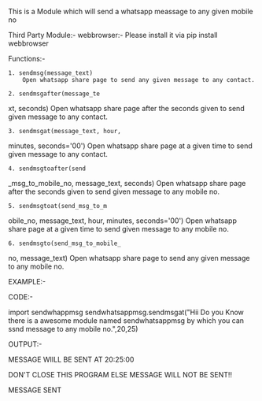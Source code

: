 This is a Module which will send a whatsapp meassage to any given mobile no

Third Party Module:-
  webbrowser:- Please install it via pip install webbrowser

Functions:-

	1. sendmsg(message_text)
		Open whatsapp share page to send any given message to any contact.
                
    2. sendmsgafter(message_te
xt, seconds)
		Open whatsapp share page after the seconds given to send given message to any contact.
                
    3. sendmsgat(message_text, hour,
 minutes, seconds='00')
		Open whatsapp share page at a given time to send given message to any contact.
                
	4. sendmsgtoafter(send
_msg_to_mobile_no, message_text, seconds)
		Open whatsapp share page after the seconds given to send given message to any mobile no.
                
	5. sendmsgtoat(send_msg_to_m
obile_no, message_text, hour, minutes, seconds='00')
		Open whatsapp share page at a given time to send given message to any mobile no.
                
	6. sendmsgto(send_msg_to_mobile_
no, message_text)
		Open whatsapp share page to send any given message to any mobile no.
		

EXAMPLE:-

CODE:-

import sendwhappmsg
sendwhatsappmsg.sendmsgat("Hii Do you Know there is a awesome module named sendwhatsappmsg by which you can ssnd message to any mobile no.",20,25)

OUTPUT:-

MESSAGE WIILL BE SENT AT 20:25:00

DON'T CLOSE THIS PROGRAM ELSE MESSAGE WILL NOT BE SENT!!

MESSAGE SENT